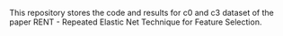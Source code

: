 This repository stores the code and results for c0 and c3 dataset of the paper RENT - Repeated Elastic Net Technique for Feature Selection.
